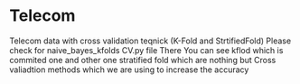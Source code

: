 # Telecom
Telecom data with cross validation teqnick (K-Fold and StrtifiedFold)
Please check for naive_bayes_kfolds CV.py file 
There You can see kflod which is commited one
and other one stratified fold which are nothing but Cross valiadtion methods which we are using to increase the accuracy 
